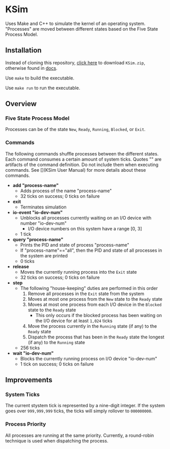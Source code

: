 # KSim
Uses Make and C++ to simulate the kernel of an operating system. "Processes" are moved between different states based on the Five State Process Model.

## Installation
Instead of cloning this repository, <a href="docs/Kism.zip?raw=true" download>click here</a> to download `KSim.zip`, otherwise found in [docs](docs).

Use `make` to build the executable.

Use `make run` to run the executable.

## Overview
### Five State Process Model
Processes can be of the state `New`, `Ready`, `Running`, `Blocked`, or `Exit`.

### Commands
The following commands shuffle processes between the different states. Each command consumes a certain amount of system ticks. Quotes "" are artifacts of the command definition. Do not include them when executing commands. See [](KSim User Manual) for more details about these commands.
- __add "process-name"__
  - Adds process of the name "process-name"
  - 32 ticks on success; 0 ticks on failure
- __exit__
  - Terminates simulation
- __io-event "io-dev-num"__
  - Unblocks all processes currently waiting on an I/O device with number "io-dev-num"
    - I/O device numbers on this system have a range [0, 3]
  - 1 tick
- __query "process-name"__
  - Prints the PID and state of process "process-name"
  - If "process-name"=="all", then the PID and state of all processes in the system are printed
  - 0 ticks
- __release__
  - Moves the currently running process into the `Exit` state
  - 32 ticks on success; 0 ticks on failure
- __step__
  - The following "house-keeping" duties are performed in this order
    1. Remove all processes in the `Exit` state from the system
    2. Moves at most one process from the `New` state to the `Ready` state
    3. Moves at most one process from each I/O device in the `Blocked` state to the `Ready` state
       - This only occurs if the blocked process has been waiting on the I/O device for at least `1,024` ticks
    4. Move the process currently in the `Running` state (if any) to the `Ready` state
    5. Dispatch the process that has been in the `Ready` state the longest (if any) to the `Running` state
  - 256 ticks
- __wait "io-dev-num"__
  - Blocks the currently running process on I/O device "io-dev-num"
  - 1 tick on success; 0 ticks on failure

## Improvements
### System Ticks
The current stystem tick is represented by a nine-digit integer. If the system goes over `999,999,999` ticks, the ticks will simply rollover to `000000000`.

### Process Priority
All processes are running at the same priority. Currently, a round-robin technique is used when dispatching the process.
